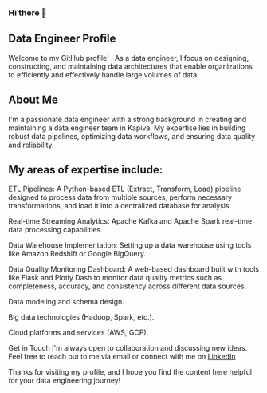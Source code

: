 ### Hi there 👋

## Data Engineer Profile
Welcome to my GitHub profile! . As a data engineer, I focus on designing, constructing, and maintaining data architectures that enable organizations to efficiently and effectively handle large volumes of data.

## About Me
I'm a passionate data engineer with a strong background in creating and maintaining a data engineer team in Kapiva. My expertise lies in building robust data pipelines, optimizing data workflows, and ensuring data quality and reliability.

## My areas of expertise include:

ETL Pipelines: A Python-based ETL (Extract, Transform, Load) pipeline designed to process data from multiple sources, perform necessary transformations, and load it into a centralized database for analysis.

Real-time Streaming Analytics: Apache Kafka and Apache Spark real-time data processing capabilities.

Data Warehouse Implementation: Setting up a data warehouse using tools like Amazon Redshift or Google BigQuery. 

Data Quality Monitoring Dashboard: A web-based dashboard built with tools like Flask and Plotly Dash to monitor data quality metrics such as completeness, accuracy, and consistency across different data sources.

Data modeling and schema design.

Big data technologies (Hadoop, Spark, etc.).

Cloud platforms and services (AWS, GCP).

Get in Touch
I'm always open to collaboration and discussing new ideas. Feel free to reach out to me via email or connect with me on [LinkedIn](https://www.linkedin.com/in/pulkit-sharma-b67505176/)

Thanks for visiting my profile, and I hope you find the content here helpful for your data engineering journey!
